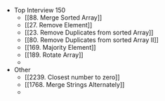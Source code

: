 - Top Interview 150
	- [[88. Merge Sorted Array]]
	- [[27. Remove Element]]
	- [[23. Remove Duplicates from sorted Array]]
	- [[80. Remove Duplicates from sorted Array II]]
	- [[169. Majority Element]]
	- [[189. Rotate Array]]
	-
- Other
	- [[2239. Closest number to zero]]
	- [[1768. Merge Strings Alternately]]
	-